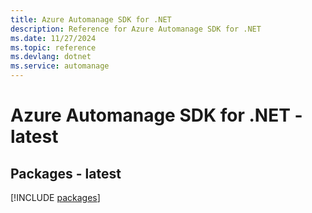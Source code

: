```yaml
---
title: Azure Automanage SDK for .NET
description: Reference for Azure Automanage SDK for .NET
ms.date: 11/27/2024
ms.topic: reference
ms.devlang: dotnet
ms.service: automanage
---
```

# Azure Automanage SDK for .NET - latest
## Packages - latest
[!INCLUDE [packages](automanage-index.md)]